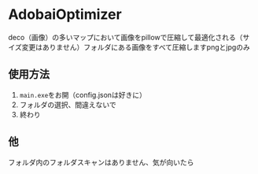 # AdobaiOptimizer

deco（画像）の多いマップにおいて画像をpillowで圧縮して最適化される（サイズ変更はありません）フォルダにある画像をすべて圧縮しますpngとjpgのみ

## 使用方法

1. `main.exe`をお開（config.jsonは好きに）
2. フォルダの選択、間違えないで
3. 終わり

## 他
フォルダ内のフォルダスキャンはありません、気が向いたら
